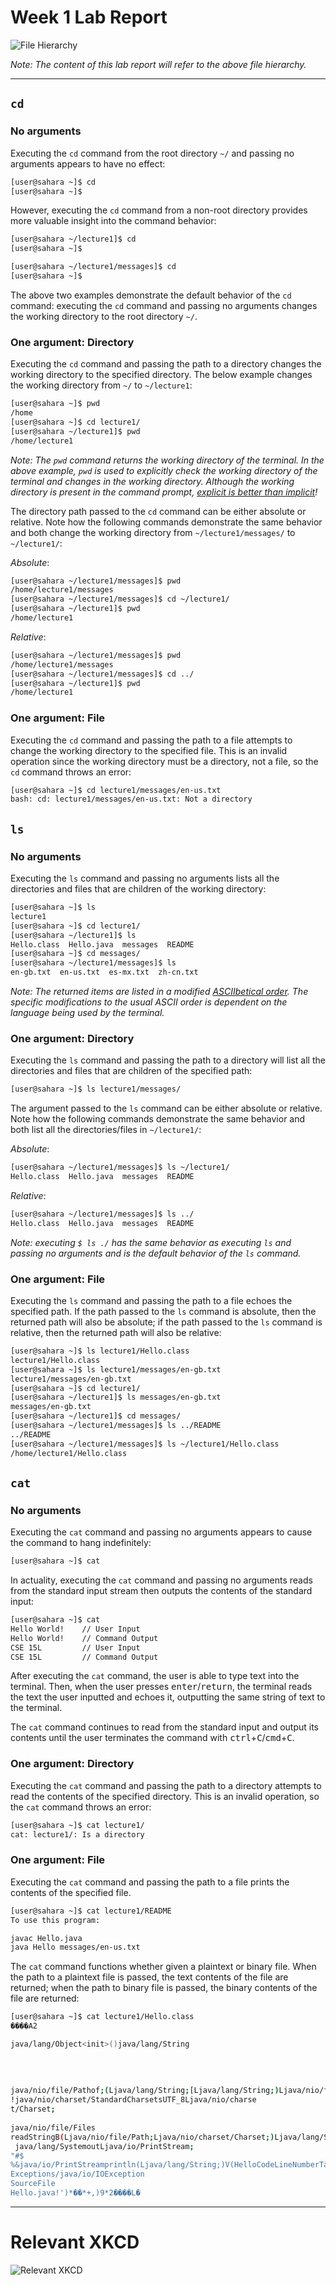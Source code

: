# Week 1 Lab Report

![File Hierarchy](https://jacoblee23.github.io/CSE-15L-Lab-Reports/assets/week-1/file-hierarchy.png)

*Note: The content of this lab report will refer to the above file hierarchy.*

***

## `cd`

### No arguments

Executing the `cd` command from the root directory `~/` and passing no arguments appears to have no effect:

```bash
[user@sahara ~]$ cd
[user@sahara ~]$ 
```

However, executing the `cd` command from a non-root directory provides more valuable insight into the command behavior:

```bash
[user@sahara ~/lecture1]$ cd
[user@sahara ~]$ 
```

```bash
[user@sahara ~/lecture1/messages]$ cd
[user@sahara ~]$ 
```

The above two examples demonstrate the default behavior of the `cd` command: executing the `cd` command and passing no arguments changes the working directory to the root directory `~/`.

### One argument: Directory

Executing the `cd` command and passing the path to a directory changes the working directory to the specified directory. The below example changes the working directory from `~/` to `~/lecture1`:

```bash
[user@sahara ~]$ pwd
/home
[user@sahara ~]$ cd lecture1/
[user@sahara ~/lecture1]$ pwd
/home/lecture1
```

*Note: The `pwd` command returns the working directory of the terminal. In the above example, `pwd` is used to explicitly check the working directory of the terminal and changes in the working directory. Although the working directory is present in the command prompt, [explicit is better than implicit](https://peps.python.org/pep-0020/#the-zen-of-python)!*

The directory path passed to the `cd` command can be either absolute or relative. Note how the following commands demonstrate the same behavior and both change the working directory from `~/lecture1/messages/` to `~/lecture1/`:

*Absolute*:

```bash
[user@sahara ~/lecture1/messages]$ pwd
/home/lecture1/messages
[user@sahara ~/lecture1/messages]$ cd ~/lecture1/
[user@sahara ~/lecture1]$ pwd
/home/lecture1
```

*Relative*:

```bash
[user@sahara ~/lecture1/messages]$ pwd
/home/lecture1/messages
[user@sahara ~/lecture1/messages]$ cd ../
[user@sahara ~/lecture1]$ pwd
/home/lecture1
```

### One argument: File

Executing the `cd` command and passing the path to a file attempts to change the working directory to the specified file. This is an invalid operation since the working directory must be a directory, not a file, so the `cd` command throws an error:

```bash
[user@sahara ~]$ cd lecture1/messages/en-us.txt
bash: cd: lecture1/messages/en-us.txt: Not a directory
```

## `ls`

### No arguments

Executing the `ls` command and passing no arguments lists all the directories and files that are children of the working directory:

```bash
[user@sahara ~]$ ls
lecture1
[user@sahara ~]$ cd lecture1/
[user@sahara ~/lecture1]$ ls
Hello.class  Hello.java  messages  README
[user@sahara ~]$ cd messages/
[user@sahara ~/lecture1/messages]$ ls
en-gb.txt  en-us.txt  es-mx.txt  zh-cn.txt
```

*Note: The returned items are listed in a modified [ASCIIbetical order](https://www.cs.cmu.edu/~pattis/15-1XX/common/handouts/ascii.html). The specific modifications to the usual ASCII order is dependent on the language being used by the terminal.*

### One argument: Directory

Executing the `ls` command and passing the path to a directory will list all the directories and files that are children of the specified path:

```bash
[user@sahara ~]$ ls lecture1/messages/
```

The argument passed to the `ls` command can be either absolute or relative. Note how the following commands demonstrate the same behavior and both list all the directories/files in `~/lecture1/`:

*Absolute*:

```bash
[user@sahara ~/lecture1/messages]$ ls ~/lecture1/
Hello.class  Hello.java  messages  README
```

*Relative*:

```bash
[user@sahara ~/lecture1/messages]$ ls ../
Hello.class  Hello.java  messages  README
```

*Note: executing `$ ls ./` has the same behavior as executing `ls` and passing no arguments and is the default behavior of the `ls` command.*

### One argument: File

Executing the `ls` command and passing the path to a file echoes the specified path. If the path passed to the `ls` command is absolute, then the returned path will also be absolute; if the path passed to the `ls` command is relative, then the returned path will also be relative:

```bash
[user@sahara ~]$ ls lecture1/Hello.class
lecture1/Hello.class
[user@sahara ~]$ ls lecture1/messages/en-gb.txt
lecture1/messages/en-gb.txt
[user@sahara ~]$ cd lecture1/
[user@sahara ~/lecture1]$ ls messages/en-gb.txt
messages/en-gb.txt
[user@sahara ~/lecture1]$ cd messages/
[user@sahara ~/lecture1/messages]$ ls ../README
../README
[user@sahara ~/lecture1/messages]$ ls ~/lecture1/Hello.class
/home/lecture1/Hello.class
```

## `cat`

### No arguments

Executing the `cat` command and passing no arguments appears to cause the command to hang indefinitely:

```bash
[user@sahara ~]$ cat

```

In actuality, executing the `cat` command and passing no arguments reads from the standard input stream then outputs the contents of the standard input:

```bash
[user@sahara ~]$ cat
Hello World!    // User Input
Hello World!    // Command Output
CSE 15L         // User Input
CSE 15L         // Command Output

```

After executing the `cat` command, the user is able to type text into the terminal. Then, when the user presses <kbd>enter</kbd>/<kbd>return</kbd>, the terminal reads the text the user inputted and echoes it, outputting the same string of text to the terminal.

The `cat` command continues to read from the standard input and output its contents until the user terminates the command with <kbd>ctrl</kbd>+<kbd>C</kbd>/<kbd>cmd</kbd>+<kbd>C</kbd>.

### One argument: Directory

Executing the `cat` command and passing the path to a directory attempts to read the contents of the specified directory. This is an invalid operation, so the `cat` command throws an error:

```bash
[user@sahara ~]$ cat lecture1/
cat: lecture1/: Is a directory
```

### One argument: File

Executing the `cat` command and passing the path to a file prints the contents of the specified file.

```bash
[user@sahara ~]$ cat lecture1/README
To use this program:

javac Hello.java
java Hello messages/en-us.txt
```

The `cat` command functions whether given a plaintext or binary file. When the path to a plaintext file is passed, the text contents of the file are returned; when the path to binary file is passed, the binary contents of the file are returned:

```bash
[user@sahara ~]$ cat lecture1/Hello.class
����A2

java/lang/Object<init>()java/lang/String
  
  
  
  
java/nio/file/Pathof;(Ljava/lang/String;[Ljava/lang/String;)Ljava/nio/file/Path;
!java/nio/charset/StandardCharsetsUTF_8Ljava/nio/charse
t/Charset;
  
java/nio/file/Files
readStringB(Ljava/nio/file/Path;Ljava/nio/charset/Charset;)Ljava/lang/String;
 java/lang/SystemoutLjava/io/PrintStream;
"#$ 
%&java/io/PrintStreamprintln(Ljava/lang/String;)V(HelloCodeLineNumberTablemain([Ljava/lang/String;)V
Exceptions/java/io/IOException
SourceFile
Hello.java!')*��*+,)9*2����L�
```

---

# Relevant XKCD

![Relevant XKCD](https://imgs.xkcd.com/comics/server_problem_2x.png)
